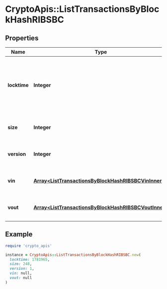 # CryptoApis::ListTransactionsByBlockHashRIBSBC

## Properties

| Name | Type | Description | Notes |
| ---- | ---- | ----------- | ----- |
| **locktime** | **Integer** | Represents the time at which a particular transaction can be added to the blockchain. |  |
| **size** | **Integer** | Represents the total size of this transaction. |  |
| **version** | **Integer** | Represents transaction version number. |  |
| **vin** | [**Array&lt;ListTransactionsByBlockHashRIBSBCVinInner&gt;**](ListTransactionsByBlockHashRIBSBCVinInner.md) | Represents the transaction inputs. |  |
| **vout** | [**Array&lt;ListTransactionsByBlockHashRIBSBCVoutInner&gt;**](ListTransactionsByBlockHashRIBSBCVoutInner.md) | Represents the transaction outputs. |  |

## Example

```ruby
require 'crypto_apis'

instance = CryptoApis::ListTransactionsByBlockHashRIBSBC.new(
  locktime: 1781965,
  size: 248,
  version: 1,
  vin: null,
  vout: null
)
```

